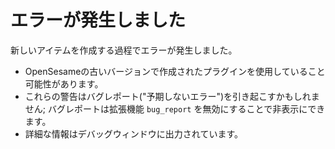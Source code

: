 # エラーが発生しました

新しいアイテムを作成する過程でエラーが発生しました。

- OpenSesameの古いバージョンで作成されたプラグインを使用していること可能性があります。
- これらの警告はバグレポート("予期しないエラー")を引き起こすかもしれません; バグレポートは拡張機能 `bug_report` を無効にすることで非表示にできます。
- 詳細な情報はデバッグウィンドウに出力されています。
